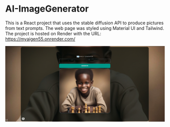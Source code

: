 # AI-ImageGenerator
This is a React project that uses the stable diffusion API to produce pictures from text prompts. The web page was styled using Material UI and Tailwind. The project is hosted on Render with the URL:
https://myaigen55.onrender.com/

![siteImage](siteImage.jpeg)


